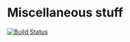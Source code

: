# Miscellaneous stuff

[![Build Status](https://travis-ci.org/ldgit/miscellaneous.svg?branch=master)](https://travis-ci.org/ldgit/miscellaneous)

